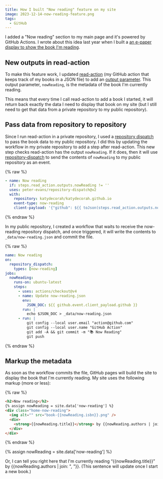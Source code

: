 ```yaml
---
title: How I built "Now reading" feature on my site
image: 2023-12-14-now-reading-feature.png
tags:
  - GitHub
---
```


I added a "Now reading" section to my main page and it's powered by GitHub Actions. I wrote about this idea last year when I built a [an e-paper display to show the book I'm reading](/code/now-reading/).

## New outputs in read-action

To make this feature work, I updated [read-action](https://github.com/katydecorah/read-action) (my GitHub action that keeps track of my books in a JSON file) to add an [output parameter](https://docs.github.com/en/actions/using-workflows/workflow-commands-for-github-actions#setting-an-output-parameter). This output parameter, `nowReading`, is the metadata of the book I'm currently reading.

This means that every time I call read-action to add a book I started, it will return back exactly the data I need to display that book on my site (but I still need to get that data from a private repository to my public repository).

## Pass data from repository to repository

Since I run read-action in a private repository, I used a [repository dispatch](https://docs.github.com/en/actions/using-workflows/events-that-trigger-workflows#repository_dispatch) to pass the book data to my public repository. I did this by updating the workflow in my private repository to add a step after read-action. This new step checks read-action has the output `nowReading`. If it does, then it will use [repository-dispatch](https://github.com/peter-evans/repository-dispatch) to send the contents of `nowReading` to my public repository as an event.

{% raw %}

```yaml
- name: Now reading
  if: steps.read_action.outputs.nowReading != ''
  uses: peter-evans/repository-dispatch@v2
  with:
    repository: katydecorah/katydecorah.github.io
    event-type: now-reading
    client-payload: '{"github": ${{ toJson(steps.read_action.outputs.nowReading) }}}'
```

{% endraw %}

In my public repository, I created a workflow that waits to receive the now-reading repository dispatch, and once triggered, it will write the contents to `_data/now-reading.json` and commit the file.

{% raw %}

```yaml
name: Now reading
on:
  repository_dispatch:
    types: [now-reading]
jobs:
  nowReading:
    runs-on: ubuntu-latest
    steps:
      - uses: actions/checkout@v4
      - name: Update now-reading.json
        env:
          JSON_DOC: ${{ github.event.client_payload.github }}
        run: |
          echo $JSON_DOC > _data/now-reading.json
      - run: |
          git config --local user.email "action@github.com"
          git config --local user.name "GitHub Action"
          git add -A && git commit -m "📚 Now Reading"
          git push
```

{% endraw %}

## Markup the metadata

As soon as the workflow commits the file, GitHub pages will build the site to display the book that I'm currently reading. My site uses the following markup (more or less):

{% raw %}

```html
<h2>Now reading</h2>
{% assign nowReading = site.data['now-reading'] %}
<div class="home-now-reading">
  <img alt="" src="book-{{nowReading.isbn}}.png" />
  <div>
    <strong>{{nowReading.title}}</strong> by {{nowReading.authors | join: ", "}}
  </div>
</div>
```

{% endraw %}

{% assign nowReading = site.data['now-reading'] %}

Or, I can tell you right here that I'm currently reading &ldquo;{{nowReading.title}}&rdquo; by {{nowReading.authors | join: ", "}}. (This sentence will update once I start a new book.)
